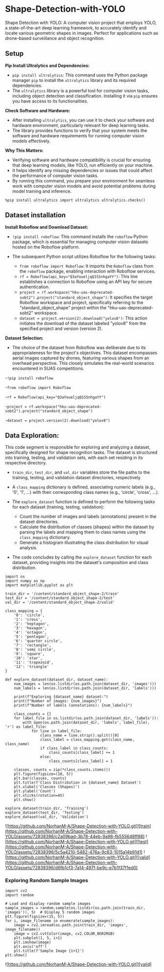 # Shape-Detection-with-YOLO
Shape Detection with YOLO: A computer vision project that employs YOLO, a state-of-the-art deep learning framework, to accurately identify and locate various geometric shapes in images. Perfect for applications such as drone-based surveillance and object recognition.



## Setup
**Pip Install Ultralytics and Dependencies:**
- `pip install ultralytics`: This command uses the Python package manager `pip` to install the `ultralytics` library and its required dependencies.
- The `ultralytics` library is a powerful tool for computer vision tasks, including object detection and classification. Installing it via `pip` ensures you have access to its functionalities.

**Check Software and Hardware:**

- After installing `ultralytics`, you can use it to check your software and hardware environment, particularly relevant for deep learning tasks.
- The library provides functions to verify that your system meets the software and hardware requirements for running computer vision models effectively.

**Why This Matters:**

- Verifying software and hardware compatibility is crucial for ensuring that deep learning models, like YOLO, run efficiently on your machine.
- It helps identify any missing dependencies or issues that could affect the performance of computer vision tasks.
- By running this command, you prepare your environment for seamless work with computer vision models and avoid potential problems during model training and inference.

`%pip install ultralytics
import ultralytics
ultralytics.checks()`


## Dataset installation

**Install Roboflow and Download Dataset:**

- `!pip install roboflow`: This command installs the `roboflow` Python package, which is essential for managing computer vision datasets hosted on the Roboflow platform.

- The subsequent Python script utilizes Roboflow for the following tasks:
  - `from roboflow import Roboflow`: It imports the `Roboflow` class from the `roboflow` package, enabling interaction with Roboflow services.
  - `rf = Roboflow(api_key="Q3aYoueljqQ1S5nhgaYY")`: This line establishes a connection to Roboflow using an API key for secure authentication.
  - `project = rf.workspace("hku-uas-deprecated-sobt2").project("standard_object_shape")`: It specifies the target Roboflow workspace and project, specifically referring to the "standard_object_shape" project within the "hku-uas-deprecated-sobt2" workspace.
  - `dataset = project.version(2).download("yolov8")`: This action initiates the download of the dataset labeled "yolov8" from the specified project and version (version 2).

**Dataset Selection:**

- The choice of the dataset from Roboflow was deliberate due to its appropriateness for the project's objectives. This dataset encompasses aerial images captured by drones, featuring various shapes from an overhead perspective. This closely simulates the real-world scenarios encountered in SUAS competitions.




-`!pip install roboflow`

-`from roboflow import Roboflow`

-`rf = Roboflow(api_key="Q3aYoueljqQ1S5nhgaYY")`

-`project = rf.workspace("hku-uas-deprecated-sobt2").project("standard_object_shape")`

-`dataset = project.version(2).download("yolov8")`




## Data Exploration:

This code segment is responsible for exploring and analyzing a dataset, specifically designed for shape recognition tasks. The dataset is structured into training, testing, and validation sets, with each set residing in its respective directory.

- `train_dir`, `test_dir`, and `val_dir` variables store the file paths to the training, testing, and validation dataset directories, respectively.

- A `class_mapping` dictionary is defined, associating numeric labels (e.g., '0', '1', ...) with their corresponding class names (e.g., 'circle', 'cross', ...).

- The `explore_dataset` function is defined to perform the following tasks for each dataset (training, testing, validation):
  - Count the number of images and labels (annotations) present in the dataset directories.
  - Calculate the distribution of classes (shapes) within the dataset by parsing the labels and mapping them to class names using the `class_mapping` dictionary.
  - Generate a histogram illustrating the class distribution for visual analysis.

- The code concludes by calling the `explore_dataset` function for each dataset, providing insights into the dataset's composition and class distribution.



```
import os
import numpy as np
import matplotlib.pyplot as plt

train_dir = '/content/standard_object_shape-2/train'
test_dir = '/content/standard_object_shape-2/test'
val_dir = '/content/standard_object_shape-2/valid'

class_mapping = {
    '0': 'circle',
    '1': 'cross',
    '2': 'heptagon',
    '3': 'hexagon',
    '4': 'octagon',
    '5': 'pentagon',
    '6': 'quarter circle',
    '7': 'rectangle',
    '8': 'semi circle',
    '9': 'square',
    '10': 'star',
    '11': 'trapezoid',
    '12': 'triangle'
}

def explore_dataset(dataset_dir, dataset_name):
    num_images = len(os.listdir(os.path.join(dataset_dir, 'images')))
    num_labels = len(os.listdir(os.path.join(dataset_dir, 'labels')))

    print(f"Exploring {dataset_name} dataset:")
    print(f"Number of images: {num_images}")
    print(f"Number of labels (annotations): {num_labels}")

    class_counts = {}
    for label_file in os.listdir(os.path.join(dataset_dir, 'labels')):
        with open(os.path.join(dataset_dir, 'labels', label_file), 'r') as label_file:
            for line in label_file:
                class_name = line.strip().split()[0]
                class_label = class_mapping.get(class_name, class_name)
                if class_label in class_counts:
                    class_counts[class_label] += 1
                else:
                    class_counts[class_label] = 1

    classes, counts = zip(*class_counts.items())
    plt.figure(figsize=(10, 5))
    plt.bar(classes, counts)
    plt.title(f'Class Distribution in {dataset_name} Dataset')
    plt.xlabel('Classes (Shapes)')
    plt.ylabel('Count')
    plt.xticks(rotation=45)
    plt.show()

explore_dataset(train_dir, 'Training')
explore_dataset(test_dir, 'Testing')
explore_dataset(val_dir, 'Validation')

```

![https://github.com/NorhanM-A/Shape-Detection-with-YOLO.git]![train](https://github.com/NorhanM-A/Shape-Detection-with-YOLO/assets/72838396/c2a09bad-3b78-44eb-9a98-fb555648ff88)
![https://github.com/NorhanM-A/Shape-Detection-with-YOLO.git]![test](https://github.com/NorhanM-A/Shape-Detection-with-YOLO/assets/72838396/5c5a4210-5482-476a-9c63-1015a14b91d1)
![https://github.com/NorhanM-A/Shape-Detection-with-YOLO.git]![valid](https://github.com/NorhanM-A/Shape-Detection-with-YOLO/assets/72838396/d6fb1cf3-7a14-497f-be9c-e7b1f37f1ed0)

### Exploring Random Sample Images
```
import cv2
import random

# Load and display random sample images
sample_images = random.sample(os.listdir(os.path.join(train_dir, 'images')), 5)  # Display 5 random images
plt.figure(figsize=(15, 5))
for i, image_filename in enumerate(sample_images):
    image = cv2.imread(os.path.join(train_dir, 'images', image_filename))
    image = cv2.cvtColor(image, cv2.COLOR_BGR2RGB)
    plt.subplot(1, 5, i+1)
    plt.imshow(image)
    plt.axis('off')
    plt.title(f'Sample Image {i+1}')
plt.show()
```
![https://github.com/NorhanM-A/Shape-Detection-with-YOLO.git]![valid]
